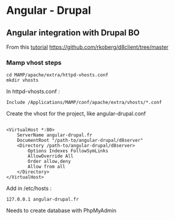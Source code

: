 # Angular - Drupal

## Angular integration with Drupal BO

From this [tutorial](http://www.koberg.com/2014/06/08/headless-drupal-8-and-angularjs-theme-separation-of-concerns/)
https://github.com/rkoberg/d8client/tree/master


### Mamp vhost steps


```shell
cd MAMP/apache/extra/httpd-vhosts.conf
mkdir vhosts
```
In httpd-vhosts.conf :
```shell
Include /Applications/MAMP/conf/apache/extra/vhosts/*.conf
```

Create the vhost for the project, like angular-drupal.conf
```shell

<VirtualHost *:80>
    ServerName angular-drupal.fr
    DocumentRoot "/path-to/angular-drupal/d8server"
    <Directory /path-to/angular-drupal/d8server>
    	Options Indexes FollowSymLinks
        AllowOverride All
        Order allow,deny
        Allow from all
    </Directory>
</VirtualHost>

```

Add in /etc/hosts :

```shell
127.0.0.1 angular-drupal.fr
```

Needs to create database with PhpMyAdmin
